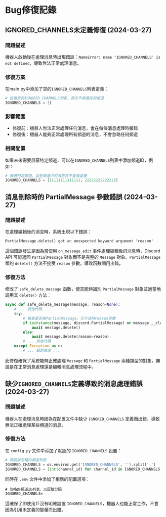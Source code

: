 # Bug修復記錄

## IGNORED_CHANNELS未定義修復 (2024-03-27)

### 問題描述
機器人啟動後在處理消息時出現錯誤：`NameError: name 'IGNORED_CHANNELS' is not defined`，導致無法正常處理消息。

### 修復方案
在main.py中添加了空的`IGNORED_CHANNELS`列表定義：
```python
# 設置空的IGNORED_CHANNELS列表，表示不屏蔽任何頻道
IGNORED_CHANNELS = []
```

### 影響範圍
- 修復前：機器人無法正常處理任何消息，會在每條消息處理時報錯
- 修復後：機器人能夠正常處理所有頻道的消息，不會忽略任何頻道

### 相關配置
如果未來需要屏蔽特定頻道，可以在`IGNORED_CHANNELS`列表中添加頻道ID，例如：
```python
# 屏蔽特定頻道，這些頻道中的消息將不會被處理
IGNORED_CHANNELS = [11111111111111, 22222222222222]
```

## 消息刪除時的 PartialMessage 參數錯誤 (2024-03-27)

### 問題描述
在處理編輯後的消息時，系統出現以下錯誤：
```
PartialMessage.delete() got an unexpected keyword argument 'reason'
```

這個錯誤發生是因為當使用 `on_message_edit` 事件處理編輯後的消息時，Discord API 可能返回 `PartialMessage` 對象而不是完整的 `Message` 對象。`PartialMessage` 類的 `delete()` 方法不接受 `reason` 參數，導致函數調用出錯。

### 修復方法
修改了 `safe_delete_message` 函數，使其能夠識別 `PartialMessage` 對象並適當地調用其 `delete()` 方法：

```python
async def safe_delete_message(message, reason=None):
    # ... 其他代碼 ...
    try:
        # 檢查是否為PartialMessage，它不支持reason參數
        if isinstance(message, discord.PartialMessage) or message.__class__.__name__ == 'PartialMessage':
            await message.delete()
        else:
            await message.delete(reason=reason)
        # ... 其他代碼 ...
    except Exception as e:
        # ... 錯誤處理 ...
```

此修復確保了系統能夠正確處理 `Message` 和 `PartialMessage` 兩種類型的對象，無論是在正常消息處理還是編輯消息處理流程中。

## 缺少`IGNORED_CHANNELS`定義導致的消息處理錯誤 (2024-03-27)

### 問題描述
機器人在處理消息時因為在配置文件中缺少 `IGNORED_CHANNELS` 定義而出錯，導致無法正確處理某些頻道的消息。

### 修復方法
在 `config.py` 文件中添加了默認的 `IGNORED_CHANNELS` 設置：

```python
# 預設被忽略的頻道列表
IGNORED_CHANNELS = os.environ.get('IGNORED_CHANNELS', '').split(',')
IGNORED_CHANNELS = [int(channel_id) for channel_id in IGNORED_CHANNELS if channel_id.strip().isdigit()]
```

同時在 `.env` 文件中添加了相應的配置選項：

```
# 忽略的頻道ID列表，以逗號分隔
IGNORED_CHANNELS=
```

這確保了即使用戶沒有明確設置 `IGNORED_CHANNELS`，機器人也能正常工作，不會因為引用未定義的變量而出錯。 